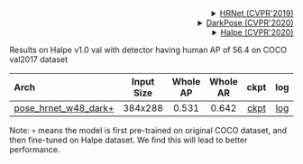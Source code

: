 <!-- [ALGORITHM] -->

<details>
<summary align="right"><a href="http://openaccess.thecvf.com/content_CVPR_2019/html/Sun_Deep_High-Resolution_Representation_Learning_for_Human_Pose_Estimation_CVPR_2019_paper.html">HRNet (CVPR'2019)</a></summary>

```bibtex
@inproceedings{sun2019deep,
  title={Deep high-resolution representation learning for human pose estimation},
  author={Sun, Ke and Xiao, Bin and Liu, Dong and Wang, Jingdong},
  booktitle={Proceedings of the IEEE conference on computer vision and pattern recognition},
  pages={5693--5703},
  year={2019}
}
```

</details>

<!-- [ALGORITHM] -->

<details>
<summary align="right"><a href="http://openaccess.thecvf.com/content_CVPR_2020/html/Zhang_Distribution-Aware_Coordinate_Representation_for_Human_Pose_Estimation_CVPR_2020_paper.html">DarkPose (CVPR'2020)</a></summary>

```bibtex
@inproceedings{zhang2020distribution,
  title={Distribution-aware coordinate representation for human pose estimation},
  author={Zhang, Feng and Zhu, Xiatian and Dai, Hanbin and Ye, Mao and Zhu, Ce},
  booktitle={Proceedings of the IEEE/CVF Conference on Computer Vision and Pattern Recognition},
  pages={7093--7102},
  year={2020}
}
```

</details>

<!-- [DATASET] -->

<details>
<summary align="right"><a href="https://arxiv.org/abs/2004.00945">Halpe (CVPR'2020)</a></summary>

```bibtex
@inproceedings{li2020pastanet,
  title={PaStaNet: Toward Human Activity Knowledge Engine},
  author={Li, Yong-Lu and Xu, Liang and Liu, Xinpeng and Huang, Xijie and Xu, Yue and Wang, Shiyi and Fang, Hao-Shu and Ma, Ze and Chen, Mingyang and Lu, Cewu},
  booktitle={CVPR},
  year={2020}
}
```

</details>

Results on Halpe v1.0 val with detector having human AP of 56.4 on COCO val2017 dataset

| Arch  | Input Size |  Whole AP | Whole AR | ckpt | log |
| :---- | :--------: | :------: |:-------: |:------: | :------: |
| [pose_hrnet_w48_dark+](/configs/wholebody/2d_kpt_sview_rgb_img/topdown_heatmap/halpe/hrnet_w48_halpe_384x288_dark_plus.py)  | 384x288 | 0.531 | 0.642 | [ckpt](https://download.openmmlab.com/mmpose/top_down/hrnet/hrnet_w48_halpe_384x288_dark_plus-d13c2588_20211021.pth) | [log](https://download.openmmlab.com/mmpose/top_down/hrnet/hrnet_w48_halpe_384x288_dark_plus_20211021.log.json) |

Note: `+` means the model is first pre-trained on original COCO dataset, and then fine-tuned on Halpe dataset. We find this will lead to better performance.
